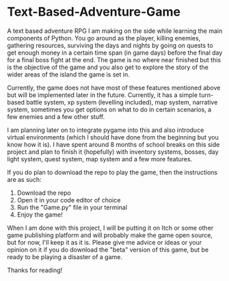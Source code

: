 # Text-Based-Adventure-Game
A text based adventure RPG I am making on the side while learning the main components of Python. You go around as the player, killing enemies, gathering resources, surviving the days and nights by going on quests to get enough money in a certain time span (in game days) before the final day for a final boss fight at the end. The game is no where near finished but this is the objective of the game and you also get to explore the story of the wider areas of the island the game is set in.

Currently, the game does not have most of these features mentioned above but will be implemented later in the future. Currently, it has a simple turn-based battle system, xp system (levelling included), map system, narrative system, sometimes you get options on what to do in certain scenarios, a few enemies and a few other stuff. 

I am planning later on to integrate pygame into this and also introduce virtual environments (which I should have done from the beginning but you know how it is). I have spent around 8 months of school breaks on this side project and plan to finish it (hopefully) with inventory systems, bosses, day light system, quest system, map system and a few more features.

If you do plan to download the repo to play the game, then the instructions are as such:
1. Download the repo
2. Open it in your code editor of choice
3. Run the "Game.py" file in your terminal
4. Enjoy the game!

When I am done with this project, I will be putting it on Itch or some other game publishing platform and will probably make the game open source, but for now, I'll keep it as it is. Please give me advice or ideas or your opinion on it if you do download the "beta" version of this game, but be ready to be playing a disaster of a game.

Thanks for reading!
